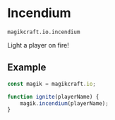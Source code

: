 # Incendium

`magikcraft.io.incendium`

Light a player on fire!

## Example

```javascript
const magik = magikcraft.io;

function ignite(playerName) {
    magik.incendium(playerName);
}
```
